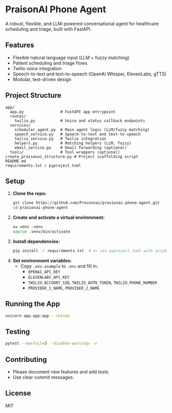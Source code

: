 # PraisonAI Phone Agent

A robust, flexible, and LLM-powered conversational agent for healthcare scheduling and triage, built with FastAPI.

## Features
- Flexible natural language input (LLM + fuzzy matching)
- Patient scheduling and triage flows
- Twilio voice integration
- Speech-to-text and text-to-speech (OpenAI Whisper, ElevenLabs, gTTS)
- Modular, test-driven design

## Project Structure
```
app/
  app.py                # FastAPI app entrypoint
  routes/
    twilio.py           # Voice and status callback endpoints
  services/
    scheduler_agent.py  # Main agent logic (LLM/fuzzy matching)
    speech_service.py   # Speech-to-text and text-to-speech
    twilio_service.py   # Twilio integration
    helpers.py          # Matching helpers (LLM, fuzzy)
    email_service.py    # Email forwarding (optional)
  tools/                # Tool wrappers (optional)
create_praisonai_structure.py # Project scaffolding script
README.md
requirements.txt / pyproject.toml
```

## Setup
1. **Clone the repo:**
   ```bash
   git clone https://github.com/Proconnai/prasionai-phone-agent.git
   cd prasionai-phone-agent
   ```
2. **Create and activate a virtual environment:**
   ```bash
   uv venv .venv
   source .venv/bin/activate
   ```
3. **Install dependencies:**
   ```bash
   pip install -r requirements.txt  # or use pyproject.toml with uv/pdm/poetry
   ```
4. **Set environment variables:**
   - Copy `.env.example` to `.env` and fill in:
     - `OPENAI_API_KEY`
     - `ELEVENLABS_API_KEY`
     - `TWILIO_ACCOUNT_SID`, `TWILIO_AUTH_TOKEN`, `TWILIO_PHONE_NUMBER`
     - `PROVIDER_1_NAME`, `PROVIDER_2_NAME`

## Running the App
```bash
uvicorn app.app:app --reload
```

## Testing
```bash
pytest --maxfail=3 --disable-warnings -v
```

## Contributing
- Please document new features and add tests.
- Use clear commit messages.

## License
MIT
